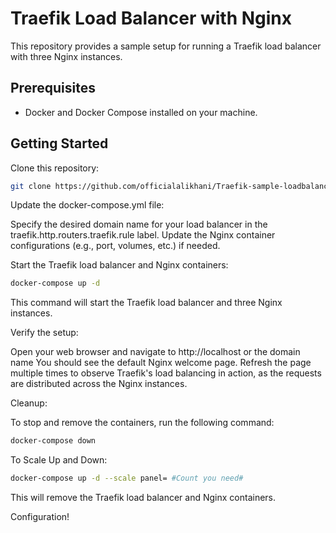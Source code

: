 # Traefik Load Balancer with Nginx

This repository provides a sample setup for running a Traefik load balancer with three Nginx instances.

## Prerequisites

- Docker and Docker Compose installed on your machine.

## Getting Started

Clone this repository:

 ```bash
 git clone https://github.com/officialalikhani/Traefik-sample-loadbalancer.git

```

Update the docker-compose.yml file:

Specify the desired domain name for your load balancer in the traefik.http.routers.traefik.rule label.
Update the Nginx container configurations (e.g., port, volumes, etc.) if needed.

Start the Traefik load balancer and Nginx containers:

```bash
docker-compose up -d
```

This command will start the Traefik load balancer and three Nginx instances.

Verify the setup:

Open your web browser and navigate to http://localhost or the domain name
You should see the default Nginx welcome page.
Refresh the page multiple times to observe Traefik's load balancing in action, as the requests are distributed across the Nginx instances.

Cleanup:

To stop and remove the containers, run the following command:

```bash
docker-compose down
```
To Scale Up and Down:

```bash
docker-compose up -d --scale panel= #Count you need#
```

This will remove the Traefik load balancer and Nginx containers.

Configuration!

